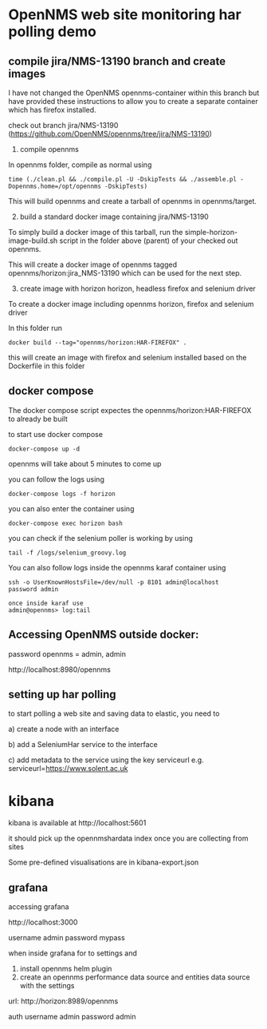 # OpenNMS web site monitoring har polling demo

## compile jira/NMS-13190 branch and create images

I have not changed the OpenNMS opennms-container within this branch but have provided these instructions to allow you to create a separate container which has firefox installed.

check out branch jira/NMS-13190 (https://github.com/OpenNMS/opennms/tree/jira/NMS-13190)

1. compile opennms

In opennms folder, compile as normal using
```
time (./clean.pl && ./compile.pl -U -DskipTests && ./assemble.pl -Dopennms.home=/opt/opennms -DskipTests)

```
This will build opennms and create a tarball of opennms in opennms/target.

2. build a standard docker image containing jira/NMS-13190

To simply build a docker image of this tarball, run the simple-horizon-image-build.sh script in the folder above (parent) of your checked out opennms. 

This will create a docker image of opennms tagged opennms/horizon:jira_NMS-13190 which can be used for the next step.

3. create image with horizon  horizon, headless firefox and selenium driver

To create a docker image including opennms horizon, firefox and selenium driver

In this folder run 
```
docker build --tag="opennms/horizon:HAR-FIREFOX" .

```
this will create an image with firefox and selenium installed based on the Dockerfile in this folder

## docker compose

The docker compose script expectes the opennms/horizon:HAR-FIREFOX to already be built

to start use docker compose

```
docker-compose up -d
```

opennms will take about 5 minutes to come up

you can follow the logs using

```
docker-compose logs -f horizon
```

you can also enter the container using
```
docker-compose exec horizon bash
```
you can check if the selenium poller is working by using

```
tail -f /logs/selenium_groovy.log
```

You can also follow logs inside the opennms karaf container using

```
ssh -o UserKnownHostsFile=/dev/null -p 8101 admin@localhost
password admin

once inside karaf use
admin@opennms> log:tail
```

## Accessing OpenNMS outside docker:

password opennms = admin, admin

http://localhost:8980/opennms

## setting up har polling
to start polling a web site and saving data to elastic, you need to 

a) create a node with an interface

b) add a SeleniumHar service to the interface

c) add metadata to the service using the key serviceurl e.g. serviceurl=https://www.solent.ac.uk                                                                                                           

# kibana

kibana is available at http://localhost:5601

it should pick up the opennmshardata index once you are collecting from sites

Some pre-defined visualisations are in kibana-export.json

## grafana

accessing grafana

http://localhost:3000

username admin
password mypass

when inside grafana for to settings and

1. install opennms helm plugin
2. create an opennms performance data source and entities data source with the settings

url: http://horizon:8989/opennms

auth username admin password admin




